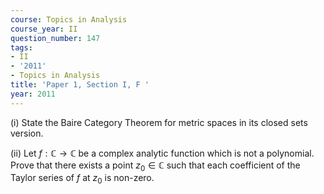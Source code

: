 ```yaml
---
course: Topics in Analysis
course_year: II
question_number: 147
tags:
- II
- '2011'
- Topics in Analysis
title: 'Paper 1, Section I, F '
year: 2011
---
```




(i) State the Baire Category Theorem for metric spaces in its closed sets version.

(ii) Let $f: \mathbb{C} \rightarrow \mathbb{C}$ be a complex analytic function which is not a polynomial. Prove that there exists a point $z_{0} \in \mathbb{C}$ such that each coefficient of the Taylor series of $f$ at $z_{0}$ is non-zero.